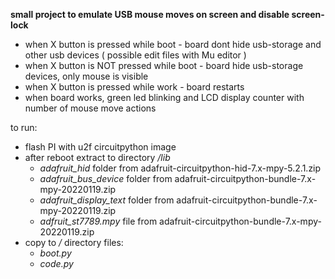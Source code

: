 **small project to emulate USB mouse moves on screen and disable screen-lock**
- when X button is pressed while boot - board dont hide usb-storage and other usb devices ( possible edit files with Mu editor )
- when X button is NOT pressed while boot - board hide usb-storage devices, only mouse is visible
- when X button is pressed while work - board restarts
- when board works, green led blinking and LCD display counter with number of mouse move actions

to run:
- flash PI with u2f circuitpython image
- after reboot extract to directory */lib*
  - *adafruit_hid* folder from adafruit-circuitpython-hid-7.x-mpy-5.2.1.zip
  - *adafruit_bus_device* folder from adafruit-circuitpython-bundle-7.x-mpy-20220119.zip
  - *adafruit_display_text* folder from  adafruit-circuitpython-bundle-7.x-mpy-20220119.zip
  - *adfruit_st7789.mpy* file from adafruit-circuitpython-bundle-7.x-mpy-20220119.zip
- copy to */* directory files:
  - *boot.py*
  - *code.py*
